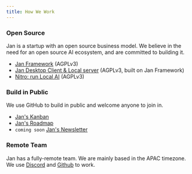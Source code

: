```yaml
---
title: How We Work
---
```


<head>
    <title>How We Work - Jan</title>
    <meta name="description" content="Learn about how Jan operates as an open-source startup, building in public, with a remote team. Explore Jan's GitHub repositories, Kanban board, and roadmap."/>
    <meta name="keywords" content="Jan AI, Jan, open source, build in public, GitHub, remote team, Discord, roadmap, Kanban"/>
    <meta property="og:title" content="How We Work - Jan"/>
    <meta property="og:description" content="Learn about how Jan operates as an open-source startup, building in public, with a remote team. Explore Jan's GitHub repositories, Kanban board, and roadmap."/>
    <meta property="og:url" content="https://yourwebsite.com/how-we-work"/>
    <meta name="twitter:card" content="summary"/>
    <meta name="twitter:title" content="How We Work - Jan"/>
    <meta name="twitter:description" content="Learn about how Jan operates as an open-source startup, building in public, with a remote team. Explore Jan's GitHub repositories, Kanban board, and roadmap."/>
</head>

### Open Source

Jan is a startup with an open source business model. We believe in the need for an open source AI ecosystem, and are committed to building it.

- [Jan Framework](https://github.com/janhq/jan) (AGPLv3)
- [Jan Desktop Client & Local server](https://jan.ai) (AGPLv3, built on Jan Framework)
- [Nitro: run Local AI](https://github.com/janhq/nitro) (AGPLv3)

### Build in Public

We use GitHub to build in public and welcome anyone to join in.

- [Jan's Kanban](https://github.com/orgs/janhq/projects/5)
- [Jan's Roadmap](https://github.com/orgs/janhq/projects/5/views/29)
- `coming soon` [Jan's Newsletter](https://newsletter.jan.ai)

### Remote Team

Jan has a fully-remote team. We are mainly based in the APAC timezone. We use [Discord](https://discord.gg/af6SaTdzpx) and [Github](https://github.com/janhq) to work.
